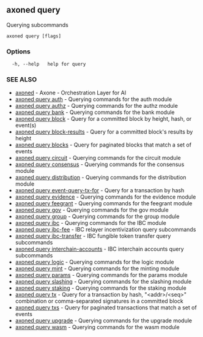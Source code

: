 ## axoned query

Querying subcommands

```
axoned query [flags]
```

### Options

```
  -h, --help   help for query
```

### SEE ALSO

* [axoned](axoned.md)	 - Axone - Orchestration Layer for AI
* [axoned query auth](axoned_query_auth.md)	 - Querying commands for the auth module
* [axoned query authz](axoned_query_authz.md)	 - Querying commands for the authz module
* [axoned query bank](axoned_query_bank.md)	 - Querying commands for the bank module
* [axoned query block](axoned_query_block.md)	 - Query for a committed block by height, hash, or event(s)
* [axoned query block-results](axoned_query_block-results.md)	 - Query for a committed block's results by height
* [axoned query blocks](axoned_query_blocks.md)	 - Query for paginated blocks that match a set of events
* [axoned query circuit](axoned_query_circuit.md)	 - Querying commands for the circuit module
* [axoned query consensus](axoned_query_consensus.md)	 - Querying commands for the consensus module
* [axoned query distribution](axoned_query_distribution.md)	 - Querying commands for the distribution module
* [axoned query event-query-tx-for](axoned_query_event-query-tx-for.md)	 - Query for a transaction by hash
* [axoned query evidence](axoned_query_evidence.md)	 - Querying commands for the evidence module
* [axoned query feegrant](axoned_query_feegrant.md)	 - Querying commands for the feegrant module
* [axoned query gov](axoned_query_gov.md)	 - Querying commands for the gov module
* [axoned query group](axoned_query_group.md)	 - Querying commands for the group module
* [axoned query ibc](axoned_query_ibc.md)	 - Querying commands for the IBC module
* [axoned query ibc-fee](axoned_query_ibc-fee.md)	 - IBC relayer incentivization query subcommands
* [axoned query ibc-transfer](axoned_query_ibc-transfer.md)	 - IBC fungible token transfer query subcommands
* [axoned query interchain-accounts](axoned_query_interchain-accounts.md)	 - IBC interchain accounts query subcommands
* [axoned query logic](axoned_query_logic.md)	 - Querying commands for the logic module
* [axoned query mint](axoned_query_mint.md)	 - Querying commands for the minting module
* [axoned query params](axoned_query_params.md)	 - Querying commands for the params module
* [axoned query slashing](axoned_query_slashing.md)	 - Querying commands for the slashing module
* [axoned query staking](axoned_query_staking.md)	 - Querying commands for the staking module
* [axoned query tx](axoned_query_tx.md)	 - Query for a transaction by hash, "&lt;addr&gt;/&lt;seq&gt;" combination or comma-separated signatures in a committed block
* [axoned query txs](axoned_query_txs.md)	 - Query for paginated transactions that match a set of events
* [axoned query upgrade](axoned_query_upgrade.md)	 - Querying commands for the upgrade module
* [axoned query wasm](axoned_query_wasm.md)	 - Querying commands for the wasm module
